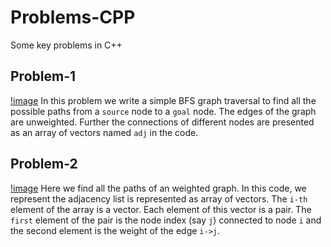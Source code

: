 # Problems-CPP
Some key problems in C++

## Problem-1
[!image](./image/graph_problem_1.png)
In this problem we write a simple BFS graph traversal to find all the possible paths from a `source` node to a `goal` node. The edges of the graph are unweighted. Further the connections of different nodes are presented as an array of vectors named `adj` in the code.

## Problem-2
[!image](./image/graph_problem_2.png)
Here we find all the paths of an weighted graph. In this code, we represent the adjacency list is represented as array of vectors. The `i-th` element of the array is a vector. Each element of this vector is a pair. The `first` element of the pair is the node index (say `j`) connected to node `i` and the second element is the weight of the edge `i->j`. 
